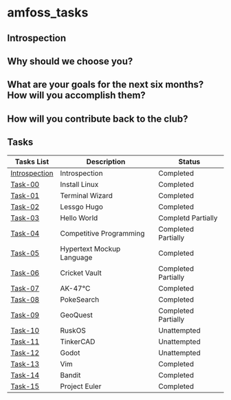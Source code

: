 # amfoss_tasks

## Introspection

## Why should we choose you?

## What are your goals for the next six months? How will you accomplish them?

## How will you contribute back to the club?


## Tasks

**Tasks List**|**Description**|**Status**
--------------|---------------|---------------
[Introspection](https://github.com/pn1616/amfoss_tasks/blob/main/README.md#introspection)|Introspection|Completed
[Task-00](https://github.com/pn1616/amfoss_tasks/tree/main/task-00)|Install Linux|Completed
[Task-01](https://github.com/pn1616/amfoss_tasks/tree/main/task-01)|Terminal Wizard|Completed
[Task-02](https://github.com/pn1616/amfoss_tasks/tree/main/task-02)|Lessgo Hugo|Completed
[Task-03](https://github.com/pn1616/amfoss_tasks/tree/main/task-03)|Hello World|Completd Partially
[Task-04](https://github.com/pn1616/amfoss_tasks/tree/main/task-04)|Competitive Programming|Completed Partially
[Task-05](https://github.com/pn1616/amfoss_tasks/tree/main/task-05)|Hypertext Mockup Language|Completed
[Task-06](https://github.com/pn1616/amfoss_tasks/tree/main/task-06)|Cricket Vault|Completed Partially
[Task-07](https://github.com/pn1616/amfoss_tasks/tree/main/task-07)|AK-47℃|Completed
[Task-08](https://github.com/pn1616/amfoss_tasks/tree/main/task-08)|PokeSearch|Completed
[Task-09](https://github.com/pn1616/amfoss_tasks/tree/main/task-09)|GeoQuest|Completed Partially
[Task-10](https://github.com/pn1616/amfoss_tasks/tree/main/task-10)|RuskOS|Unattempted
[Task-11](https://github.com/pn1616/amfoss_tasks/tree/main/task-11)|TinkerCAD|Unattempted
[Task-12](https://github.com/pn1616/amfoss_tasks/tree/main/task-12)|Godot|Unattempted
[Task-13](https://github.com/pn1616/amfoss_tasks/tree/main/task-13)|Vim|Completed
[Task-14](https://github.com/pn1616/amfoss_tasks/tree/main/task-14)|Bandit|Completed
[Task-15](https://github.com/pn1616/amfoss_tasks/tree/main/task-15)|Project Euler|Completed
